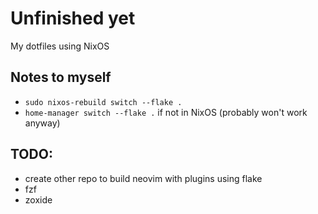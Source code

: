 # Unfinished yet 
My dotfiles using NixOS

## Notes to myself
 - `sudo nixos-rebuild switch --flake .`
 - `home-manager switch --flake .` if not in NixOS (probably won't work anyway)

## TODO:
  - create other repo to build neovim with plugins using flake
  - fzf
  - zoxide
